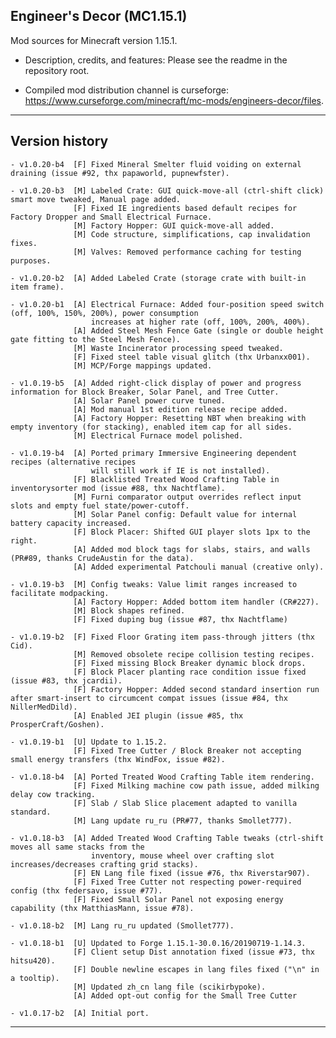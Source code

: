 
## Engineer's Decor (MC1.15.1)

Mod sources for Minecraft version 1.15.1.

- Description, credits, and features: Please see the readme in the repository root.

- Compiled mod distribution channel is curseforge: https://www.curseforge.com/minecraft/mc-mods/engineers-decor/files.

----

## Version history

    - v1.0.20-b4  [F] Fixed Mineral Smelter fluid voiding on external draining (issue #92, thx papaworld, pupnewfster).

    - v1.0.20-b3  [M] Labeled Crate: GUI quick-move-all (ctrl-shift click) smart move tweaked, Manual page added.
                  [F] Fixed IE ingredients based default recipes for Factory Dropper and Small Electrical Furnace.
                  [M] Factory Hopper: GUI quick-move-all added.
                  [M] Code structure, simplifications, cap invalidation fixes.
                  [M] Valves: Removed performance caching for testing purposes.

    - v1.0.20-b2  [A] Added Labeled Crate (storage crate with built-in item frame).

    - v1.0.20-b1  [A] Electrical Furnace: Added four-position speed switch (off, 100%, 150%, 200%), power consumption
                      increases at higher rate (off, 100%, 200%, 400%).
                  [A] Added Steel Mesh Fence Gate (single or double height gate fitting to the Steel Mesh Fence).
                  [M] Waste Incinerator processing speed tweaked.
                  [F] Fixed steel table visual glitch (thx Urbanxx001).
                  [M] MCP/Forge mappings updated.

    - v1.0.19-b5  [A] Added right-click display of power and progress information for Block Breaker, Solar Panel, and Tree Cutter.
                  [A] Solar Panel power curve tuned.
                  [A] Mod manual 1st edition release recipe added.
                  [A] Factory Hopper: Resetting NBT when breaking with empty inventory (for stacking), enabled item cap for all sides.
                  [M] Electrical Furnace model polished.

    - v1.0.19-b4  [A] Ported primary Immersive Engineering dependent recipes (alternative recipes
                      will still work if IE is not installed).
                  [F] Blacklisted Treated Wood Crafting Table in inventorysorter mod (issue #88, thx Nachtflame).
                  [M] Furni comparator output overrides reflect input slots and empty fuel state/power-cutoff.
                  [M] Solar Panel config: Default value for internal battery capacity increased.
                  [F] Block Placer: Shifted GUI player slots 1px to the right.
                  [A] Added mod block tags for slabs, stairs, and walls (PR#89, thanks CrudeAustin for the data).
                  [A] Added experimental Patchouli manual (creative only).

    - v1.0.19-b3  [M] Config tweaks: Value limit ranges increased to facilitate modpacking.
                  [A] Factory Hopper: Added bottom item handler (CR#227).
                  [M] Block shapes refined.
                  [F] Fixed duping bug (issue #87, thx Nachtflame)

    - v1.0.19-b2  [F] Fixed Floor Grating item pass-through jitters (thx Cid).
                  [M] Removed obsolete recipe collision testing recipes.
                  [F] Fixed missing Block Breaker dynamic block drops.
                  [F] Block Placer planting race condition issue fixed (issue #83, thx jcardii).
                  [F] Factory Hopper: Added second standard insertion run after smart-insert to circumcent compat issues (issue #84, thx NillerMedDild).
                  [A] Enabled JEI plugin (issue #85, thx ProsperCraft/Goshen).

    - v1.0.19-b1  [U] Update to 1.15.2.
                  [F] Fixed Tree Cutter / Block Breaker not accepting small energy transfers (thx WindFox, issue #82).

    - v1.0.18-b4  [A] Ported Treated Wood Crafting Table item rendering.
                  [F] Fixed Milking machine cow path issue, added milking delay cow tracking.
                  [F] Slab / Slab Slice placement adapted to vanilla standard.
                  [M] Lang update ru_ru (PR#77, thanks Smollet777).

    - v1.0.18-b3  [A] Added Treated Wood Crafting Table tweaks (ctrl-shift moves all same stacks from the
                      inventory, mouse wheel over crafting slot increases/decreases crafting grid stacks).
                  [F] EN Lang file fixed (issue #76, thx Riverstar907).
                  [F] Fixed Tree Cutter not respecting power-required config (thx federsavo, issue #77).
                  [F] Fixed Small Solar Panel not exposing energy capability (thx MatthiasMann, issue #78).

    - v1.0.18-b2  [M] Lang ru_ru updated (Smollet777).

    - v1.0.18-b1  [U] Updated to Forge 1.15.1-30.0.16/20190719-1.14.3.
                  [F] Client setup Dist annotation fixed (issue #73, thx hitsu420).
                  [F] Double newline escapes in lang files fixed ("\n" in a tooltip).
                  [M] Updated zh_cn lang file (scikirbypoke).
                  [A] Added opt-out config for the Small Tree Cutter

    - v1.0.17-b2  [A] Initial port.

----
